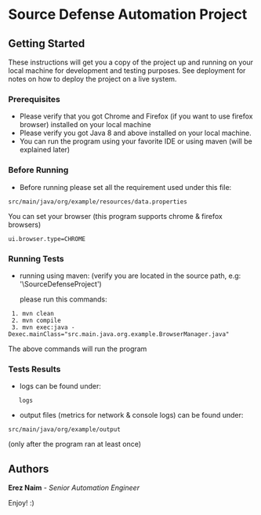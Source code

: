 # Source Defense Automation Project


## Getting Started

These instructions will get you a copy of the project up and running on your local machine for development and testing purposes. See deployment for notes on how to deploy the project on a live system.

### Prerequisites

* Please verify that you got Chrome and Firefox (if you want to use firefox browser) installed on your local machine
* Please verify you got Java 8 and above installed on your local machine.
* You can run the program using your favorite IDE or using maven (will be explained later)

### Before Running 
* Before running please set all the requirement used under this file: 
```
src/main/java/org/example/resources/data.properties
```

You can set your browser (this program supports chrome & firefox browsers)
```
ui.browser.type=CHROME
```
### Running Tests
* running using maven: (verify you are located in the source path, e.g: '\SourceDefenseProject')
    
    please run this commands:
    
 ```
  1. mvn clean
  2. mvn compile
  3. mvn exec:java -Dexec.mainClass="src.main.java.org.example.BrowserManager.java"
  ```
  The above commands will run the program 
 
### Tests Results
 
* logs can be found under:

```
   logs
```
* output files (metrics for network & console logs) can be found under:
```
src/main/java/org/example/output
```
(only after the program ran at least once)
 
## Authors

 **Erez Naim** - *Senior Automation Engineer* 

Enjoy! :)